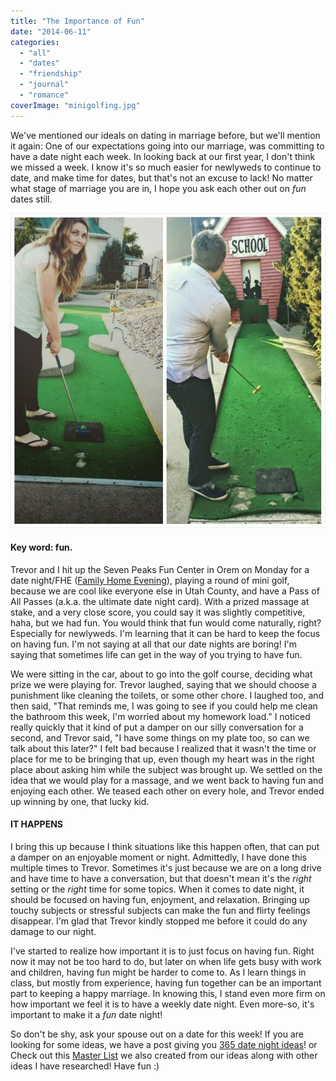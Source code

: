 ```yaml
---
title: "The Importance of Fun"
date: "2014-06-11"
categories: 
  - "all"
  - "dates"
  - "friendship"
  - "journal"
  - "romance"
coverImage: "minigolfing.jpg"
---
```


We've mentioned our ideals on dating in marriage before, but we'll mention it again: One of our expectations going into our marriage, was committing to have a date night each week. In looking back at our first year, I don't think we missed a week. I know it's so much easier for newlyweds to continue to date, and make time for dates, but that's not an excuse to lack! No matter what stage of marriage you are in, I hope you ask each other out on _fun_ dates still.

![mini golfing, date night, fun date nights, newlywed date nights, date night ideas, 365 date night ideas, 500 date night ideas, date night ideas list, importance of date nights, importance of fun date nights, avoiding subjects on date nights](images/minigolfing.jpg)

#### Key word: fun.

Trevor and I hit up the Seven Peaks Fun Center in Orem on Monday for a date night/FHE ([Family Home Evening](http://eom.byu.edu/index.php/Family_Home_Evening)), playing a round of mini golf, because we are cool like everyone else in Utah County, and have a Pass of All Passes (a.k.a. the ultimate date night card). With a prized massage at stake, and a very close score, you could say it was slightly competitive, haha, but we had fun. You would think that fun would come naturally, right? Especially for newlyweds. I'm learning that it can be hard to keep the focus on having fun. I'm not saying at all that our date nights are boring! I'm saying that sometimes life can get in the way of you trying to have fun.

We were sitting in the car, about to go into the golf course, deciding what prize we were playing for. Trevor laughed, saying that we should choose a punishment like cleaning the toilets, or some other chore. I laughed too, and then said, "That reminds me, I was going to see if you could help me clean the bathroom this week, I'm worried about my homework load." I noticed really quickly that it kind of put a damper on our silly conversation for a second, and Trevor said, "I have some things on my plate too, so can we talk about this later?" I felt bad because I realized that it wasn't the time or place for me to be bringing that up, even though my heart was in the right place about asking him while the subject was brought up. We settled on the idea that we would play for a massage, and we went back to having fun and enjoying each other. We teased each other on every hole, and Trevor ended up winning by one, that lucky kid.

#### IT HAPPENS

I bring this up because I think situations like this happen often, that can put a damper on an enjoyable moment or night. Admittedly, I have done this multiple times to Trevor. Sometimes it's just because we are on a long drive and have time to have a conversation, but that doesn't mean it's the _right_ setting or the _right_ time for some topics. When it comes to date night, it should be focused on having fun, enjoyment, and relaxation. Bringing up touchy subjects or stressful subjects can make the fun and flirty feelings disappear. I'm glad that Trevor kindly stopped me before it could do any damage to our night.

I've started to realize how important it is to just focus on having fun. Right now it may not be too hard to do, but later on when life gets busy with work and children, having fun might be harder to come to. As I learn things in class, but mostly from experience, having fun together can be an important part to keeping a happy marriage. In knowing this, I stand even more firm on how important we feel it is to have a weekly date night. Even more-so, it's important to make it a _fun_ date night!

So don't be shy, ask your spouse out on a date for this week! If you are looking for some ideas, we have a post giving you [365 date night ideas](http://freshlymarried.com/365-date-night-ideas/)! or Check out this [Master List](http://freshlymarried.com/wp-content/uploads/2015/04/DatenightsMasterListIdeas.pdf) we also created from our ideas along with other ideas I have researched! Have fun :)
